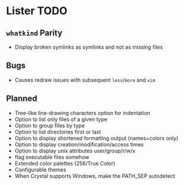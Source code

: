Lister TODO
===========

`whatkind` Parity
-----------------

- Display broken symlinks as symlinks and not as missing files

Bugs
---

- Causes redraw issues with subsequent `less`/`more` and `vim`

Planned
-------

- Tree-like line-drawing characters option for indentation
- Option to list only files of a given type
- Option to group files by type
- Option to list directories first or last
- Option to display shortened formatting output (names+colors only)
- Option to display creation/modification/access times
- Option to display unix attributes user/group/r/w/x
- flag executable files somehow
- Extended color palettes (256/True Color)
- Configurable themes
- When Crystal supports Windows, make the PATH_SEP autodetect
